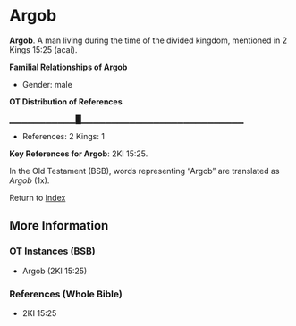 # Argob
**Argob**. 
A man living during the time of the divided kingdom, mentioned in 2 Kings 15:25 (acai). 




**Familial Relationships of Argob**


* Gender: male


**OT Distribution of References**

▁▁▁▁▁▁▁▁▁▁▁█▁▁▁▁▁▁▁▁▁▁▁▁▁▁▁▁▁▁▁▁▁▁▁▁▁▁▁
* References: 2 Kings: 1



**Key References for Argob**: 
2KI 15:25. 


In the Old Testament (BSB), words representing “Argob” are translated as 
*Argob* (1x). 




Return to [Index](00-Index.md)

## More Information

### OT Instances (BSB)

* Argob (2KI 15:25)



### References (Whole Bible)

* 2KI 15:25



